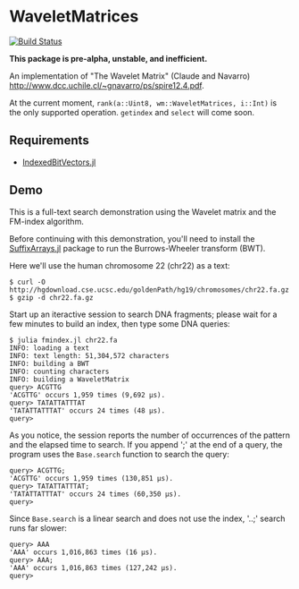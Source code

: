# WaveletMatrices

[![Build Status](https://travis-ci.org/bicycle1885/WaveletMatrices.jl.svg?branch=master)](https://travis-ci.org/bicycle1885/WaveletMatrices.jl)

**This package is pre-alpha, unstable, and inefficient.**

An implementation of "The Wavelet Matrix" (Claude and Navarro) <http://www.dcc.uchile.cl/~gnavarro/ps/spire12.4.pdf>.

At the current moment, `rank(a::Uint8, wm::WaveletMatrices, i::Int)` is the only supported operation.
`getindex` and `select` will come soon.


## Requirements

* [IndexedBitVectors.jl](https://github.com/bicycle1885/IndexedBitVectors.jl)


## Demo

This is a full-text search demonstration using the Wavelet matrix and the FM-index algorithm.

Before continuing with this demonstration, you'll need to install the [SuffixArrays.jl](https://github.com/quinnj/SuffixArrays.jl) package to run the Burrows-Wheeler transform (BWT).

Here we'll use the human chromosome 22 (chr22) as a text:

    $ curl -O http://hgdownload.cse.ucsc.edu/goldenPath/hg19/chromosomes/chr22.fa.gz
    $ gzip -d chr22.fa.gz

Start up an iteractive session to search DNA fragments; please wait for a few minutes to build an index, then type some DNA queries:

    $ julia fmindex.jl chr22.fa
    INFO: loading a text
    INFO: text length: 51,304,572 characters
    INFO: building a BWT
    INFO: counting characters
    INFO: building a WaveletMatrix
    query> ACGTTG
    'ACGTTG' occurs 1,959 times (9,692 μs).
    query> TATATTATTTAT
    'TATATTATTTAT' occurs 24 times (48 μs).
    query>

As you notice, the session reports the number of occurrences of the pattern and the elapsed time to search.
If you append ';' at the end of a query, the program uses the `Base.search` function to search the query:

    query> ACGTTG;
    'ACGTTG' occurs 1,959 times (130,851 μs).
    query> TATATTATTTAT;
    'TATATTATTTAT' occurs 24 times (60,350 μs).
    query>

Since `Base.search` is a linear search and does not use the index, '..;' search runs far slower:

    query> AAA
    'AAA' occurs 1,016,863 times (16 μs).
    query> AAA;
    'AAA' occurs 1,016,863 times (127,242 μs).
    query>
